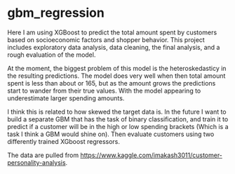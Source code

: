 # gbm_regression
Here I am using XGBoost to predict the total amount spent by customers based on socioeconomic factors and shopper behavior. 
This project includes exploratory data analysis, data cleaning, the final analysis, and a rough evaluation of the model.

At the moment, the biggest problem of this model is the heteroskedasticy in the resulting predictions.  The model does very well when then total amount spent is less than about  or 165, but as the amount grows the predictions start to wander from their true values. With the model appearing to underestimate larger spending amounts.  

I think this is related to how skewed the target data is. In the future I want to build a separate GBM that has the task of binary 
classification, and train it to predict if a customer will be in the high or low spending brackets (Which is a task I think a GBM would shine on). Then evaluate customers using two differently trained XGboost regressors.

The data are pulled from https://www.kaggle.com/imakash3011/customer-personality-analysis.

